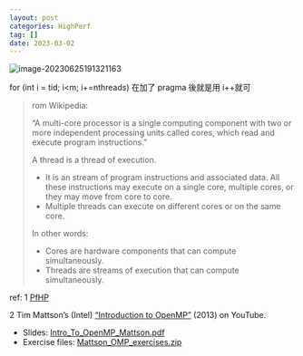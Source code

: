 ```yaml
---
layout: post
categories: HighPerf
tag: [] 
date: 2023-03-02
---
```




![image-20230625191321163](https://p.ipic.vip/wcsp4h.png)

for (int i = tid; i<m; i+=nthreads) 在加了 pragma 後就是用 i++就可

> rom Wikipedia:
>
> “A multi-core processor is a single computing component with two or more independent processing units called cores, which read and execute program instructions.”
>
> 
>
> A thread is a thread of execution.
>
> - It is an stream of program instructions and associated data. All these instructions may execute on a single core, multiple cores, or they may move from core to core.
> - Multiple threads can execute on different cores or on the same core.
>
> In other words:
>
> - Cores are hardware components that can compute simultaneously.
> - Threads are streams of execution that can compute simultaneously.





ref: 
1 [PfHP](https://www.cs.utexas.edu/users/flame/laff/pfhp/week4-of-cores-and-threads.html#p-1288-part2)

2 Tim Mattson’s (Intel) [“Introduction to OpenMP”](https://www.youtube.com/playlist?list=PLLX-Q6B8xqZ8n8bwjGdzBJ25X2utwnoEG) (2013) on YouTube.

- Slides: [Intro_To_OpenMP_Mattson.pdf](https://www.openmp.org/wp-content/uploads/Intro_To_OpenMP_Mattson.pdf)
- Exercise files: [Mattson_OMP_exercises.zip](https://www.openmp.org/wp-content/uploads/Mattson_OMP_exercises.zip)
